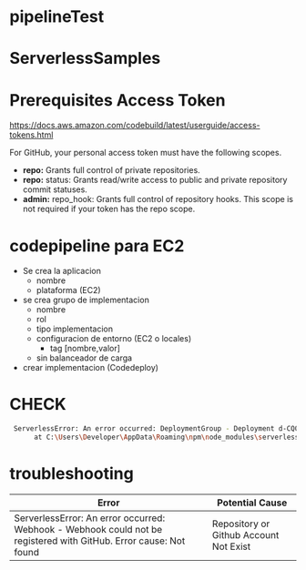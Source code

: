 # pipelineTest
# ServerlessSamples
 
# Prerequisites Access Token
https://docs.aws.amazon.com/codebuild/latest/userguide/access-tokens.html

For GitHub, your personal access token must have the following scopes.
- **repo:** Grants full control of private repositories.
- **repo:** status: Grants read/write access to public and private repository commit statuses.
- **admin:** repo_hook: Grants full control of repository hooks. This scope is not required if your token has the repo scope.

#  codepipeline para EC2
- Se crea la aplicacion
  - nombre
  - plataforma (EC2)
- se crea grupo de implementacion
  - nombre
  - rol
  - tipo implementacion
  - configuracion de entorno (EC2 o locales)
    - tag [nombre,valor]
  - sin balanceador de carga
- crear implementacion (Codedeploy)

# CHECK

```Bash
 ServerlessError: An error occurred: DeploymentGroup - Deployment d-CQ0Q6PXX9 failed. Status=Failed.
      at C:\Users\Developer\AppData\Roaming\npm\node_modules\serverless\lib\plugins\aws\lib\monitorStack.js:94:23
```


# troubleshooting

|Error|Potential Cause|
|--|--|
|ServerlessError: An error occurred: Webhook - Webhook could not be registered with GitHub. Error cause: Not found|Repository or Github Account Not Exist|





